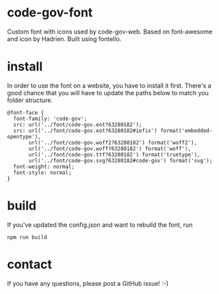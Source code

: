 # code-gov-font
Custom font with icons used by code-gov-web. Based on font-awesome and icon by Hadrien. Built using fontello.

# install
In order to use the font on a website, you have to install it first.
There's a good chance that you will have to update the paths below
to match you folder structure.
```
@font-face {
  font-family: 'code-gov';
  src: url('../font/code-gov.eot?63280182');
  src: url('../font/code-gov.eot?63280182#iefix') format('embedded-opentype'),
       url('../font/code-gov.woff2?63280182') format('woff2'),
       url('../font/code-gov.woff?63280182') format('woff'),
       url('../font/code-gov.ttf?63280182') format('truetype'),
       url('../font/code-gov.svg?63280182#code-gov') format('svg');
  font-weight: normal;
  font-style: normal;
}
```

# build
If you've updated the config.json and want to rebuild the font, run
```
npm run build
```

# contact
If you have any questions, please post a GitHub issue! :-)
